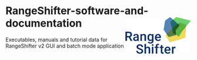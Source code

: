 # RangeShifter-software-and-documentation <img src="RS_logo.png" align="right" height = 100/>
Executables, manuals and tutorial data for RangeShifter v2 GUI and batch mode application
